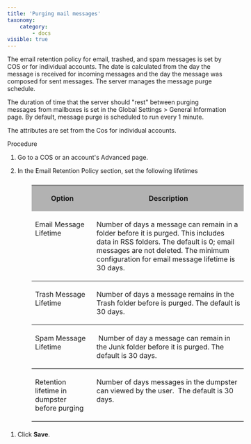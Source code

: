 ```yaml
---
title: 'Purging mail messages'
taxonomy:
    category:
        - docs
visible: true
---
```


The email retention policy for email, trashed, and spam messages is set by COS or for individual accounts. The date is calculated from the day the message is received for incoming messages and the day the message was composed for sent messages. The server manages the message purge schedule.

The duration of time that the server should "rest" between purging messages from mailboxes is set in the Global Settings > General Information page. By default, message purge is scheduled to run every 1 minute.

The attributes are set from the Cos for individual accounts.

Procedure

1.  Go to a COS or an account's Advanced page.

2.  In the Email Retention Policy section, set the following lifetimes

<table style="padding-left: 6.00pt; padding-top: 6.00pt; padding-right: 6.00pt; 
		 padding-bottom: 4.00pt; margin-left: 36pt;" cellspacing="0" width="94.831%"><colgroup><col style="width: 28.954%;"> <col style="width: 71.046%;"></colgroup>

<tbody>

<tr style="height: 32px;" bgcolor="#B2B2B2">

<th style="border-top: solid 1px #000000; vertical-align: top; 
			 padding-left: 6.00pt; padding-top: 3.00pt; padding-right: 6.00pt; 
			 padding-bottom: 3.00pt;" bgcolor="#B2B2B2">

Option

</th>

<th style="border-top: solid 1px #000000; vertical-align: top; 
			 padding-left: 6.00pt; padding-top: 3.00pt; padding-right: 6.00pt; 
			 padding-bottom: 3.00pt;" bgcolor="#B2B2B2">

Description

</th>

</tr>

<tr style="height: 57px;">

<td style="border-bottom: solid 1px #000000; vertical-align: top; 
			 padding-left: 6.00pt; padding-top: 3.00pt; padding-right: 6.00pt; 
			 padding-bottom: 3.00pt;">

<span class="attribute">Email Message Lifetime</span>

</td>

<td style="border-bottom: solid 1px #000000; vertical-align: top; 
			 padding-left: 6.00pt; padding-top: 3.00pt; padding-right: 6.00pt; 
			 padding-bottom: 3.00pt;">

Number of days a message can remain in a folder before it is purged. This includes data in RSS folders. The default is 0; email messages are not deleted. The minimum configuration for email message lifetime is 30 days.

</td>

</tr>

<tr style="height: 59px;">

<td style="border-bottom: solid 1px #000000; vertical-align: top; 
			 padding-left: 6.00pt; padding-top: 3.00pt; padding-right: 6.00pt; 
			 padding-bottom: 3.00pt;">

<span class="attribute">Trash Message Lifetime</span>

</td>

<td style="border-bottom: solid 1px #000000; vertical-align: top; 
			 padding-left: 6.00pt; padding-top: 3.00pt; padding-right: 6.00pt; 
			 padding-bottom: 3.00pt;">

Number of days a message remains in the Trash folder before is purged. The default is 30 days.

</td>

</tr>

<tr style="height: 43px;">

<td style="border-bottom: solid 1px #000000; vertical-align: top; 
			 padding-left: 6.00pt; padding-top: 3.00pt; padding-right: 6.00pt; 
			 padding-bottom: 3.00pt;">

<span class="attribute">Spam Message Lifetime</span>

</td>

<td style="border-bottom: solid 1px #000000; vertical-align: top; 
			 padding-left: 6.00pt; padding-top: 3.00pt; padding-right: 6.00pt; 
			 padding-bottom: 3.00pt;">

 Number of day a message can remain in the Junk folder before it is purged. The default is 30 days.

</td>

</tr>

<tr style="height: 43px;">

<td style="border-bottom: solid 1px #000000; vertical-align: top; 
			 padding-left: 6.00pt; padding-top: 3.00pt; padding-right: 6.00pt; 
			 padding-bottom: 3.00pt;">

<span class="attribute">Retention lifetime in dumpster before purging</span>

</td>

<td style="border-bottom: solid 1px #000000; vertical-align: top; 
			 padding-left: 6.00pt; padding-top: 3.00pt; padding-right: 6.00pt; 
			 padding-bottom: 3.00pt;">

Number of days messages in the dumpster can viewed by the user.  The default is 30 days.

</td>

</tr>

</tbody>

</table>

1.  Click <span style="font-weight: bold;">Save</span>.

<script type="text/javascript" language="javascript1.2">//<![CDATA[ <!-- if (window.writeIntopicBar) writeIntopicBar(0); highlightSearch(); //--> //]]></script>